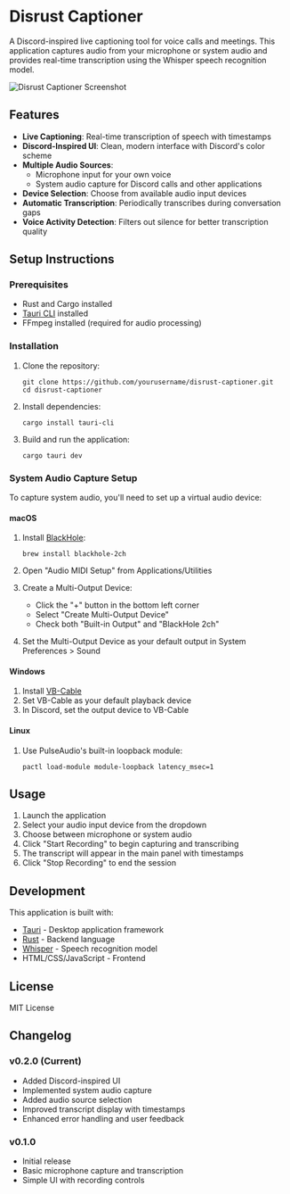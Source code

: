 # Disrust Captioner

A Discord-inspired live captioning tool for voice calls and meetings. This application captures audio from your microphone or system audio and provides real-time transcription using the Whisper speech recognition model.

![Disrust Captioner Screenshot](screenshot.png)

## Features

- **Live Captioning**: Real-time transcription of speech with timestamps
- **Discord-Inspired UI**: Clean, modern interface with Discord's color scheme
- **Multiple Audio Sources**: 
  - Microphone input for your own voice
  - System audio capture for Discord calls and other applications
- **Device Selection**: Choose from available audio input devices
- **Automatic Transcription**: Periodically transcribes during conversation gaps
- **Voice Activity Detection**: Filters out silence for better transcription quality

## Setup Instructions

### Prerequisites

- Rust and Cargo installed
- [Tauri CLI](https://tauri.app/v1/guides/getting-started/prerequisites/) installed
- FFmpeg installed (required for audio processing)

### Installation

1. Clone the repository:
   ```
   git clone https://github.com/yourusername/disrust-captioner.git
   cd disrust-captioner
   ```

2. Install dependencies:
   ```
   cargo install tauri-cli
   ```

3. Build and run the application:
   ```
   cargo tauri dev
   ```

### System Audio Capture Setup

To capture system audio, you'll need to set up a virtual audio device:

#### macOS

1. Install [BlackHole](https://existential.audio/blackhole/):
   ```
   brew install blackhole-2ch
   ```

2. Open "Audio MIDI Setup" from Applications/Utilities
3. Create a Multi-Output Device:
   - Click the "+" button in the bottom left corner
   - Select "Create Multi-Output Device"
   - Check both "Built-in Output" and "BlackHole 2ch"
4. Set the Multi-Output Device as your default output in System Preferences > Sound

#### Windows

1. Install [VB-Cable](https://vb-audio.com/Cable/)
2. Set VB-Cable as your default playback device
3. In Discord, set the output device to VB-Cable

#### Linux

1. Use PulseAudio's built-in loopback module:
   ```
   pactl load-module module-loopback latency_msec=1
   ```

## Usage

1. Launch the application
2. Select your audio input device from the dropdown
3. Choose between microphone or system audio
4. Click "Start Recording" to begin capturing and transcribing
5. The transcript will appear in the main panel with timestamps
6. Click "Stop Recording" to end the session

## Development

This application is built with:

- [Tauri](https://tauri.app/) - Desktop application framework
- [Rust](https://www.rust-lang.org/) - Backend language
- [Whisper](https://github.com/openai/whisper) - Speech recognition model
- HTML/CSS/JavaScript - Frontend

## License

MIT License

## Changelog

### v0.2.0 (Current)
- Added Discord-inspired UI
- Implemented system audio capture
- Added audio source selection
- Improved transcript display with timestamps
- Enhanced error handling and user feedback

### v0.1.0
- Initial release
- Basic microphone capture and transcription
- Simple UI with recording controls
